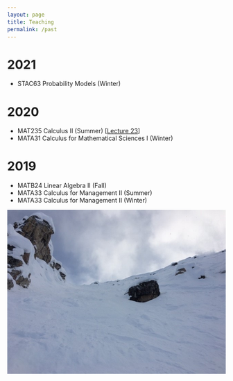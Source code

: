 ```yaml
---
layout: page
title: Teaching
permalink: /past
---
```


2021
======
  - STAC63 Probability Models (Winter)

2020
======
  - MAT235 Calculus II (Summer) \[[Lecture 23](https://mymedia.library.utoronto.ca/play/0e62e29654335560a755ad46df70ead4)\]
  - MATA31 Calculus for Mathematical Sciences I (Winter)

2019
======
  - MATB24 Linear Algebra II (Fall)
  - MATA33 Calculus for Management II (Summer)
  - MATA33 Calculus for Management II (Winter)
  
![](assets/img/KHMR_Whitewall.jpg)
